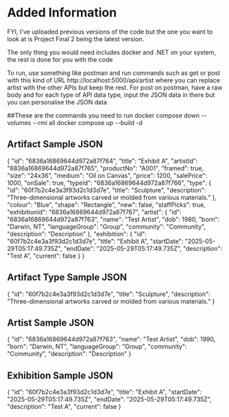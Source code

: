 # Added Information
FYI, I've uploaded previous versions of the code but the one you want to look at is Project Final 2 being the latest version.

The only thing you would need includes docker and .NET on your system, the rest is done for you with the code

To run, use something like postman and run commands such as get or post with this kind of URL http://localhost:5000/api/artist where you can replace artist with the other APIs but keep the rest. For post on postman, have a raw body and for each type of API data type, input the JSON data in there but you can personalise the JSON data

##These are the commands you need to run
docker compose down --volumes --rmi all
docker compose up --build -d

## Artifact Sample JSON
{
  "id": "6836a16869644d972a87f764",
  "title": "Exhibit A",
  "artistId": "6836a16869644d972a87f765",
  "productNo": "A001",
  "framed": true,
  "size": "24x36",
  "medium": "Oil on Canvas",
  "price": 1200,
  "salePrice": 1000,
  "onSale": true,
  "typeId": "6836a16869644d972a87f766",
  "type": {
    "id": "60f7b2c4e3a3f93d2c1d3d7e",
    "title": "Sculpture",
    "description": "Three-dimensional artworks carved or molded from various materials."
  },
  "colour": "Blue",
  "shape": "Rectangle",
  "new": false,
  "staffPicks": true,
  "exhibitionId": "6836a16869644d972a87f767",
  "artist": {
    "id": "6836a16869644d972a87f763",
    "name": "Test Artist",
    "dob": 1980,
    "born": "Darwin, NT",
    "languageGroup": "Group",
    "community": "Community",
    "description": "Description"
  },
  "exhibition": {
    "id": "60f7b2c4e3a3f93d2c1d3d7e",
    "title": "Exhibit A",
    "startDate": "2025-05-29T05:17:49.735Z",
    "endDate": "2025-05-29T05:17:49.735Z",
    "description": "Test A",
    "current": false
  }
}

## Artifact Type Sample JSON
{
  "id": "60f7b2c4e3a3f93d2c1d3d7e",
  "title": "Sculpture",
  "description": "Three-dimensional artworks carved or molded from various materials."
}

## Artist Sample JSON
{
  "id": "6836a16869644d972a87f763",
  "name": "Test Artist",
  "dob": 1990,
  "born": "Darwin, NT",
  "languageGroup": "Group",
  "community": "Community",
  "description": "Description"
}

## Exhibition Sample JSON
{
  "id": "60f7b2c4e3a3f93d2c1d3d7e",
  "title": "Exhibit A",
  "startDate": "2025-05-29T05:17:49.735Z",
  "endDate": "2025-05-29T05:17:49.735Z",
  "description": "Test A",
  "current": false
}

